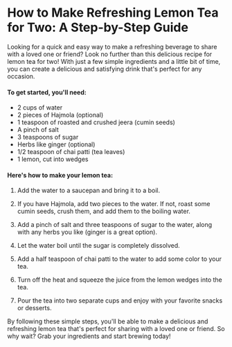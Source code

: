 # How to Make Refreshing Lemon Tea for Two: A Step-by-Step Guide

Looking for a quick and easy way to make a refreshing beverage to share with a loved one or friend? Look no further than this delicious recipe for lemon tea for two! With just a few simple ingredients and a little bit of time, you can create a delicious and satisfying drink that's perfect for any occasion.

#### To get started, you'll need:

- 2 cups of water
- 2 pieces of Hajmola (optional)
- 1 teaspoon of roasted and crushed jeera (cumin seeds)
- A pinch of salt
- 3 teaspoons of sugar
- Herbs like ginger (optional)
- 1/2 teaspoon of chai patti (tea leaves)
- 1 lemon, cut into wedges

#### Here's how to make your lemon tea:

1. Add the water to a saucepan and bring it to a boil.

2. If you have Hajmola, add two pieces to the water. If not, roast some cumin seeds, crush them, and add them to the boiling water.

3. Add a pinch of salt and three teaspoons of sugar to the water, along with any herbs you like (ginger is a great option).

4. Let the water boil until the sugar is completely dissolved.

5. Add a half teaspoon of chai patti to the water to add some color to your tea.

6. Turn off the heat and squeeze the juice from the lemon wedges into the tea.

7. Pour the tea into two separate cups and enjoy with your favorite snacks or desserts.

By following these simple steps, you'll be able to make a delicious and refreshing lemon tea that's perfect for sharing with a loved one or friend. So why wait? Grab your ingredients and start brewing today!
